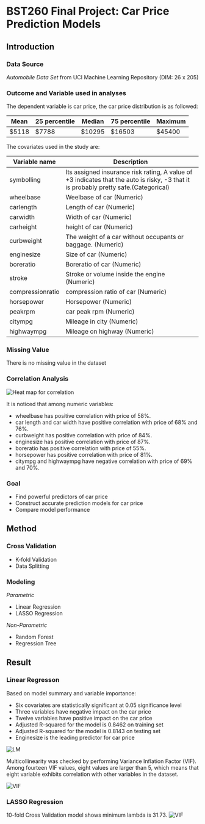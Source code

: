 # BST260 Final Project: Car Price Prediction Models

## Introduction
### Data Source

*Automobile Data Set* from UCI Machine Learning Repository (DIM: 26 x 205)

### Outcome and Variable used in analyses

The dependent variable is car price, the car price distribution is as followed:

| Mean | 25 percentile | Median | 75 percentile | Maximum |
| ------ | ----------- | ----------- | ----------- | ----------- |
| $5118 | $7788 | $10295 | $16503 | $45400 |

The covariates used in the study are:

| Variable name | Description |
| ----------- | ----------- |
| symbolling | Its assigned insurance risk rating, A value of +3 indicates that the auto is risky, -3 that it is probably pretty safe.(Categorical)  |
| wheelbase | Weelbase of car (Numeric) |
| carlength |  Length of car (Numeric) |
| carwidth | Width of car (Numeric) |
| carheight | height of car (Numeric) |
| curbweight | The weight of a car without occupants or baggage. (Numeric) |
| enginesize | Size of car (Numeric) |
| boreratio | Boreratio of car (Numeric) |
| stroke | Stroke or volume inside the engine (Numeric) |
| compressionratio | compression ratio of car (Numeric) |
| horsepower | Horsepower (Numeric) |
| peakrpm | car peak rpm (Numeric) |
| citympg | Mileage in city (Numeric) |
| highwaympg | Mileage on highway (Numeric) |

### Missing Value

There is no missing value in the dataset

### Correlation Analysis

![Heat map for correlation](https://github.com/MinyeZhou429/MinyeZhou429.github.io/blob/main/截屏2022-12-14%20下午2.28.37.png)

It is noticed that among numeric variables:
- wheelbase has positive correlation with price of 58%.
- car length and car width have positive correlation with price of 68% and 76%.
- curbweight has positive correlation with price of 84%.
- enginesize has positive correlation with price of 87%.
- boreratio has positive correlation with price of 55%.
- horsepower has positive correlation with price of 81%.
- citympg and highwaympg have negative correlation with price of 69% and 70%.

### Goal

- Find powerful predictors of car price
- Construct accurate prediction models for car price
- Compare model performance

## Method

### Cross Validation

- K-fold Validation
- Data Splitting

### Modeling

*Parametric*
- Linear Regression
- LASSO Regression

*Non-Parametric*
- Random Forest
- Regression Tree

## Result

### Linear Regresson

Based on model summary and variable importance:

- Six covariates are statistically significant at 0.05 significance level
- Three variables have negative impact on the car price
- Twelve variables have positive impact on the car price
- Adjusted R-squared for the model is 0.8462 on training set
- Adjusted R-squared for the model is 0.8143 on testing set
- Enginesize is the leading predictor for car price

![LM](https://github.com/MinyeZhou429/MinyeZhou429.github.io/blob/main/截屏2022-12-14%20下午2.48.56.png)

Multicollinearity was checked by performing Variance Inflation Factor (VIF). Among fourteen VIF values, eight values are larger than 5, which means that eight variable exhibits correlation with other variables in the dataset.

![VIF](https://github.com/MinyeZhou429/MinyeZhou429.github.io/blob/main/截屏2022-12-14%20下午3.13.40.png)

### LASSO Regression

10-fold Cross Validation model shows minimum lambda is 31.73.
![VIF](https://github.com/MinyeZhou429/MinyeZhou429.github.io/blob/main/截屏2022-12-14%20下午3.13.40.png)



